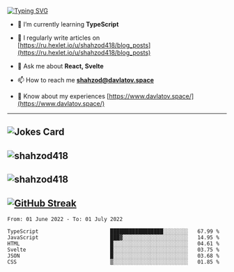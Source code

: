 [![Typing SVG](https://readme-typing-svg.herokuapp.com?font=Turret+Road&height=30&lines=HI!+I%60m+Frontend+Developer)](https://git.io/typing-svg)

- 🌱 I’m currently learning **TypeScript**

- 📝 I regularly write articles on [https://ru.hexlet.io/u/shahzod418/blog_posts](https://ru.hexlet.io/u/shahzod418/blog_posts)

- 💬 Ask me about **React, Svelte**

- 📫 How to reach me **shahzod@davlatov.space**

- 📄 Know about my experiences [https://www.davlatov.space/](https://www.davlatov.space/)

---
![Jokes Card](https://readme-jokes.vercel.app/api?theme=radical)
---
![shahzod418](https://github-readme-stats.vercel.app/api/top-langs?username=shahzod418&show_icons=true&theme=radical&locale=en&layout=compact)
---
![shahzod418](https://github-readme-stats.vercel.app/api?username=shahzod418&show_icons=true&theme=radical&locale=en&count_private=true)
---
[![GitHub Streak](http://github-readme-streak-stats.herokuapp.com?user=shahzod418&theme=radical&date_format=M%20j%5B%2C%20Y%5D)](https://git.io/streak-stats)
---
<!--START_SECTION:waka-->

```text
From: 01 June 2022 - To: 01 July 2022

TypeScript                       █████████████████░░░░░░░░   67.99 %
JavaScript                       ███▓░░░░░░░░░░░░░░░░░░░░░   14.95 %
HTML                             █░░░░░░░░░░░░░░░░░░░░░░░░   04.61 %
Svelte                           █░░░░░░░░░░░░░░░░░░░░░░░░   03.75 %
JSON                             █░░░░░░░░░░░░░░░░░░░░░░░░   03.68 %
CSS                              ▒░░░░░░░░░░░░░░░░░░░░░░░░   01.85 %
```

<!--END_SECTION:waka-->
